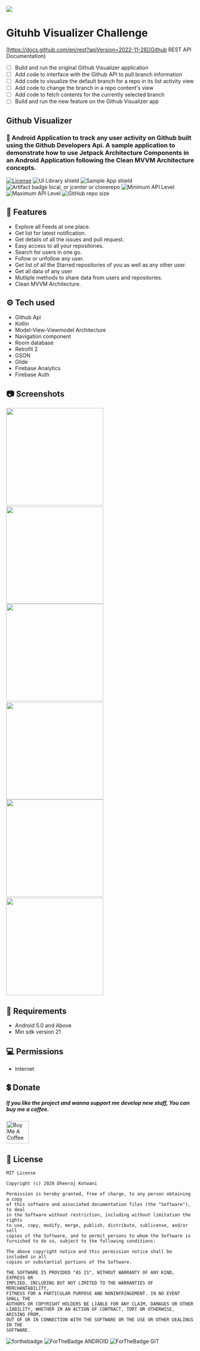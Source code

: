 ![](./screenshots/Github-Visualizer-App.png)

# Gituhb Visualizer Challenge

[https://docs.github.com/en/rest?apiVersion=2022-11-28](Github REST API Documentation)

- [ ] Build and run the original Github Visualizer application
- [ ] Add code to interface with the Github API to pull branch information
- [ ] Add code to visualize the default branch for a repo in its list activity view
- [ ] Add code to change the branch in a repo content's view
- [ ] Add code to fetch contents for the currently selected branch
- [ ] Build and run the new feature on the Github Visualizer app

## Github Visualizer
### 📲 Android Application to track any user activity on Github built using the Github Developers Api. A sample application to demonstrate how to use Jetpack Architecture Components in an Android Application following the Clean MVVM Architecture concepts. 

[![License](https://img.shields.io/badge/license-MIT-%2397ca00.svg)](https://github.com/dheerajkotwani/GithubVisualizer/blob/master/LICENSE.txt)
![UI Library shield](https://img.shields.io/badge/LibraryType-UI-blue.svg)
![Sample App shield](https://img.shields.io/badge/App-Sample-green.svg)
![Artifact badge local, or jcenter or clonerepo](https://img.shields.io/badge/Artifact-JCenter-green.svg)
![Minimum API Level](https://img.shields.io/badge/Min%20API%20Level-21-green)
![Maximum API Level](https://img.shields.io/badge/Max%20API%20Level-29-orange)
![GitHub repo size](https://img.shields.io/github/repo-size/dheerajkotwani/GithubVisualizer)

## 🚀 Features
- Explore all Feeds at one place.
- Get list for latest notification.
- Get details of all the issues and pull request.
- Easy access to all your repositories.
- Search for users in one go.
- Follow or unfollow any user.
- Get list of all the Starred repositories of you as well as any other user.
- Get all data of any user
- Mutliple methods to share data from users and repositories.
- Clean MVVM Architecture.

## ⚙ Tech used
- Github Api
- Kotlin
- Model-View-Viewmodel Architecture
- Navigation component
- Room database
- Retrofit 2
- GSON
- Glide
- Firebase Analytics
- Firebase Auth

## 📷 Screenshots
<img src ="./screenshots/screenshot_1.png" width="260" />&nbsp;&nbsp;<img src ="./screenshots/screenshot_1(1).png" width="260" />
<img src ="./screenshots/screenshot_2.png" width="260" />&nbsp;&nbsp;<img src ="./screenshots/screenshot_2(1).png" width="260" />
<img src ="./screenshots/screenshot_3.png" width="260" />&nbsp;&nbsp;<img src ="./screenshots/screenshot_3(1).png" width="260" />

## 🎯 Requirements
- Android 5.0 and Above
- Min sdk version 21

## 💻 Permissions
- Internet

## 💲 Donate
##### If you like the project and wanna support me develop new stuff, You can buy me a coffee.
<a href="https://www.buymeacoffee.com/dheerajkotwani" target="_blank"><img src="https://cdn.buymeacoffee.com/buttons/v2/default-orange.png" alt="Buy Me A Coffee" align='center' height='60'></a>


## 📝 License

```
MIT License

Copyright (c) 2020 Dheeraj Kotwani

Permission is hereby granted, free of charge, to any person obtaining a copy
of this software and associated documentation files (the "Software"), to deal
in the Software without restriction, including without limitation the rights
to use, copy, modify, merge, publish, distribute, sublicense, and/or sell
copies of the Software, and to permit persons to whom the Software is
furnished to do so, subject to the following conditions:

The above copyright notice and this permission notice shall be included in all
copies or substantial portions of the Software.

THE SOFTWARE IS PROVIDED "AS IS", WITHOUT WARRANTY OF ANY KIND, EXPRESS OR
IMPLIED, INCLUDING BUT NOT LIMITED TO THE WARRANTIES OF MERCHANTABILITY,
FITNESS FOR A PARTICULAR PURPOSE AND NONINFRINGEMENT. IN NO EVENT SHALL THE
AUTHORS OR COPYRIGHT HOLDERS BE LIABLE FOR ANY CLAIM, DAMAGES OR OTHER
LIABILITY, WHETHER IN AN ACTION OF CONTRACT, TORT OR OTHERWISE, ARISING FROM,
OUT OF OR IN CONNECTION WITH THE SOFTWARE OR THE USE OR OTHER DEALINGS IN THE
SOFTWARE.
```

![forthebadge](https://forthebadge.com/images/badges/built-with-love.svg)
![ForTheBadge ANDROID](https://forthebadge.com/images/badges/built-for-android.svg)
![ForTheBadge GIT](https://forthebadge.com/images/badges/uses-git.svg)

